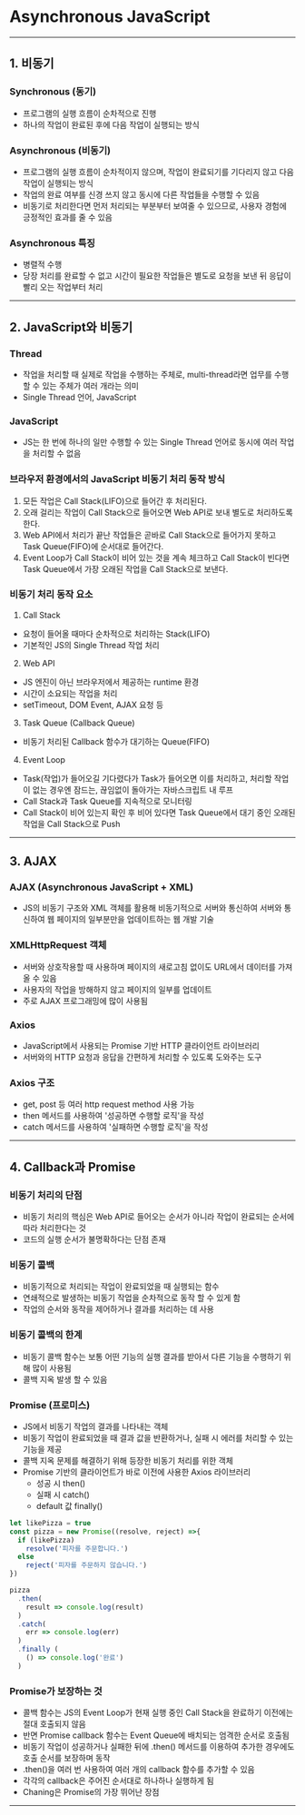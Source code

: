 # Asynchronous JavaScript

------

## 1. 비동기

### Synchronous (동기)

- 프로그램의 실행 흐름이 순차적으로 진행
- 하나의 작업이 완료된 후에 다음 작업이 실행되는 방식

### Asynchronous (비동기)

- 프로그램의 실행 흐름이 순차적이지 않으며, 작업이 완료되기를 기다리지 않고 다음 작업이 실행되는 방식
- 작업의 완료 여부를 신경 쓰지 않고 동시에 다른 작업들을 수행할 수 있음
- 비동기로 처리한다면 먼저 처리되는 부분부터 보여줄 수 있으므로, 사용자 경험에 긍정적인 효과를 줄 수 있음

### Asynchronous 특징

- 병렬적 수행
- 당장 처리를 완료할 수 없고 시간이 필요한 작업들은 별도로 요청을 보낸 뒤 응답이 빨리 오는 작업부터 처리

------

## 2. JavaScript와 비동기

### Thread

- 작업을 처리할 때 실제로 작업을 수행하는 주체로, multi-thread라면 업무를 수행할 수 있는 주체가 여러 개라는 의미
- Single Thread 언어, JavaScript

### JavaScript

- JS는 한 번에 하나의 일만 수행할 수 있는 Single Thread 언어로 동시에 여러 작업을 처리할 수 없음

### 브라우저 환경에서의 JavaScript 비동기 처리 동작 방식

1. 모든 작업은 Call Stack(LIFO)으로 들어간 후 처리된다.
2. 오래 걸리는 작업이 Call Stack으로 들어오면 Web API로 보내 별도로 처리하도록 한다.
3. Web API에서 처리가 끝난 작업들은 곧바로 Call Stack으로 들어가지 못하고 Task Queue(FIFO)에 순서대로 들어간다.
4. Event Loop가 Call Stack이 비어 있는 것을 계속 체크하고 Call Stack이 빈다면 Task Queue에서 가장 오래된 작업을 Call Stack으로 보낸다.


### 비동기 처리 동작 요소

1. Call Stack
  - 요청이 들어올 때마다 순차적으로 처리하는 Stack(LIFO)
  - 기본적인 JS의 Single Thread 작업 처리

2. Web API
  - JS 엔진이 아닌 브라우저에서 제공하는 runtime 환경
  - 시간이 소요되는 작업을 처리
  - setTimeout, DOM Event, AJAX 요청 등

3. Task Queue (Callback Queue)
  - 비동기 처리된 Callback 함수가 대기하는 Queue(FIFO)

4. Event Loop
  - Task(작업)가 들어오길 기다렸다가 Task가 들어오면 이를 처리하고, 처리할 작업이 없는 경우엔 잠드는, 끊임없이 돌아가는 자바스크립트 내 루프
  - Call Stack과 Task Queue를 지속적으로 모니터링
  - Call Stack이 비어 있는지 확인 후 비어 있다면 Task Queue에서 대기 중인 오래된 작업을 Call Stack으로 Push


------

## 3. AJAX

### AJAX (Asynchronous JavaScript + XML)

- JS의 비동기 구조와 XML 객체를 활용해 비동기적으로 서버와 통신하여 서버와 통신하여 웹 페이지의 일부분만을 업데이트하는 웹 개발 기술

### XMLHttpRequest 객체

- 서버와 상호작용할 때 사용하며 페이지의 새로고침 없이도 URL에서 데이터를 가져올 수 있음
- 사용자의 작업을 방해하지 않고 페이지의 일부를 업데이트
- 주로 AJAX 프로그래밍에 많이 사용됨

### Axios

- JavaScript에서 사용되는 Promise 기반 HTTP 클라이언트 라이브러리
- 서버와의 HTTP 요청과 응답을 간편하게 처리할 수 있도록 도와주는 도구

### Axios 구조

- get, post 등 여러 http request method 사용 가능
- then 메서드를 사용하여 '성공하면 수행할 로직'을 작성
- catch 메서드를 사용하여 '실패하면 수행할 로직'을 작성

-------

## 4. Callback과 Promise

### 비동기 처리의 단점  
- 비동기 처리의 핵심은 Web API로 들어오는 순서가 아니라 작업이 완료되는 순서에 따라 처리한다는 것
- 코드의 실행 순서가 불명확하다는 단점 존재

### 비동기 콜백
- 비동기적으로 처리되는 작업이 완료되었을 때 실행되는 함수
- 연쇄적으로 발생하는 비동기 작업을 순차적으로 동작 할 수 있게 함
- 작업의 순서와 동작을 제어하거나 결과를 처리하는 데 사용

### 비동기 콜백의 한계

- 비동기 콜백 함수는 보통 어떤 기능의 실행 결과를 받아서 다른 기능을 수행하기 위해 많이 사용됨
- 콜백 지옥 발생 할 수 있음

### Promise (프로미스)

- JS에서 비동기 작업의 결과를 나타내는 객체
- 비동기 작업이 완료되었을 때 결과 값을 반환하거나, 실패 시 에러를 처리할 수 있는 기능을 제공
- 콜백 지옥 문제를 해결하기 위해 등장한 비동기 처리를 위한 객체
- Promise 기반의 클라이언트가 바로 이전에 사용한 Axios 라이브러리
  - 성공 시 then()
  - 실패 시 catch()
  - default 값 finally()

```js
let likePizza = true
const pizza = new Promise((resolve, reject) =>{
  if (likePizza)
    resolve('피자를 주문합니다.')
  else
    reject('피자를 주문하지 않습니다.')
})

pizza
  .then(
    result => console.log(result)
  )
  .catch(
    err => console.log(err)
  )
  .finally (
    () => console.log('완료')
  )
```

### Promise가 보장하는 것

- 콜백 함수는 JS의 Event Loop가 현재 실행 중인 Call Stack을 완료하기 이전에는 절대 호출되지 않음
- 반면 Promise callback 함수는 Event Queue에 배치되는 엄격한 순서로 호출됨
- 비동기 작업이 성공하거나 실패한 뒤에 .then() 메서드를 이용하여 추가한 경우에도 호출 순서를 보장하며 동작
- .then()을 여러 번 사용하여 여러 개의 callback 함수를 추가할 수 있음
- 각각의 callback은 주어진 순서대로 하나하나 실행하게 됨
- Chaning은 Promise의 가장 뛰어난 장점

-----
